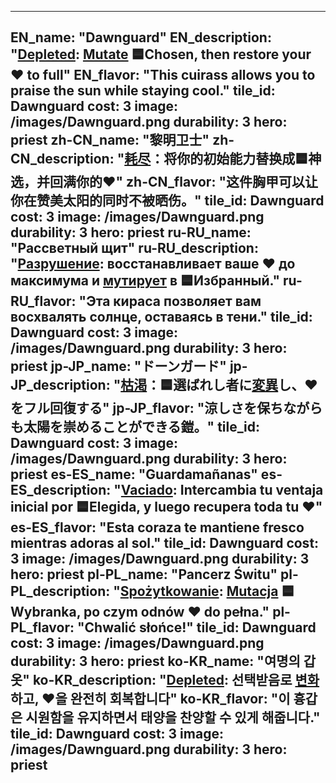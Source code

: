---

EN_name: "Dawnguard"
EN_description: "<u>Depleted</u>: <u>Mutate</u> 🟦Chosen, then restore your ❤️ to full"
EN_flavor: "This cuirass allows you to praise the sun while staying cool."
tile_id: Dawnguard
cost: 3
image: /images/Dawnguard.png
durability: 3
hero: priest
zh-CN_name: "黎明卫士"
zh-CN_description: "<u>耗尽</u>：将你的初始能力替换成🟦神选，并回满你的❤️"
zh-CN_flavor: "这件胸甲可以让你在赞美太阳的同时不被晒伤。"
tile_id: Dawnguard
cost: 3
image: /images/Dawnguard.png
durability: 3
hero: priest
ru-RU_name: "Рассветный щит"
ru-RU_description: "<u>Разрушение</u>: восстанавливает ваше ❤️ до максимума и <u>мутирует</u> в 🟦Избранный."
ru-RU_flavor: "Эта кираса позволяет вам восхвалять солнце, оставаясь в тени."
tile_id: Dawnguard
cost: 3
image: /images/Dawnguard.png
durability: 3
hero: priest
jp-JP_name: "ドーンガード"
jp-JP_description: "<u>枯渇</u>：🟦選ばれし者に<u>変異</u>し、❤️をフル回復する"
jp-JP_flavor: "涼しさを保ちながらも太陽を崇めることができる鎧。"
tile_id: Dawnguard
cost: 3
image: /images/Dawnguard.png
durability: 3
hero: priest
es-ES_name: "Guardamañanas"
es-ES_description: "<u>Vaciado</u>: Intercambia tu ventaja inicial por 🟦Elegida, y luego recupera toda tu ❤️"
es-ES_flavor: "Esta coraza te mantiene fresco mientras adoras al sol."
tile_id: Dawnguard
cost: 3
image: /images/Dawnguard.png
durability: 3
hero: priest
pl-PL_name: "Pancerz Świtu"
pl-PL_description: "<u>Spożytkowanie</u>: <u>Mutacja</u> 🟦Wybranka, po czym odnów ❤️ do pełna."
pl-PL_flavor: "Chwalić słońce!"
tile_id: Dawnguard
cost: 3
image: /images/Dawnguard.png
durability: 3
hero: priest
ko-KR_name: "여명의 갑옷"
ko-KR_description: "<u>Depleted</u>: 선택받음로 <u>변화</u>하고, ❤️을 완전히 회복합니다"
ko-KR_flavor: "이 흉갑은 시원함을 유지하면서 태양을 찬양할 수 있게 해줍니다."
tile_id: Dawnguard
cost: 3
image: /images/Dawnguard.png
durability: 3
hero: priest
---